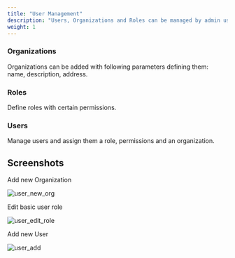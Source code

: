 ```yaml
---
title: "User Management"
description: "Users, Organizations and Roles can be managed by admin users in the Administration tab."
weight: 1
---
```



### Organizations

Organizations can be added with following parameters defining them: name, description, address.

### Roles

Define roles with certain permissions.

### Users

Manage users and assign them a role, permissions and an organization.

## Screenshots

Add new Organization

![user_new_org](/docs/organization_add.png)

Edit basic user role

![user_edit_role](/docs/organization_edit_user_role.png)

Add new User

![user_add](/docs/organization_add_new_user.png)
